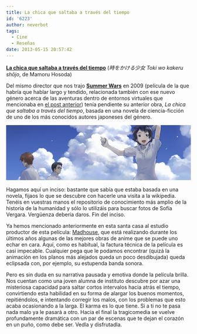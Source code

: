 ```yaml
---
title: La chica que saltaba a través del tiempo
id: '6223'
author: neverbot
tags:
  - Cine
  - Reseñas
date: 2013-05-15 20:57:42
---
```


[**La chica que saltaba a través del tiempo**](http://www.imdb.com/title/tt0808506/) (_時をかける少女 Toki wo kakeru shōjo_, de Mamoru Hosoda)

Del mismo director que nos trajo **[Summer Wars](http://www.imdb.com/title/tt1474276/)** en 2009 (película de la que habría que hablar largo y tendido, relacionada también con ese nuevo género acerca de las aventuras dentro de entornos virtuales que mencionaba en [el post anterior](https://www.neverbot.com/el-respetable-oficio-de-traductor/)) tenía pendiente su anterior obra, _La chica que saltaba a través del tiempo_, basada en una novela de ciencia-ficción de uno de los más conocidos autores japoneses del género.

[![La chica que saltaba a través del tiempo](./la-chica-que-saltaba-a-traves-del-tiempo/la-chica-que-saltaba-a-traves-del-tiempo.jpg)](https://www.neverbot.com/wp-content/uploads/2013/05/la-chica-que-saltaba-a-traves-del-tiempo.jpg)

Hagamos aquí un inciso: bastante que sabía que estaba basada en una novela, fijaos lo que se descubre con hacerle una visita a la wikipedia. Tenéis en vuestras manos el repositorio de conocimiento más amplio de la historia de la humanidad y sólo lo utilizáis para buscar fotos de Sofía Vergara. Vergüenza debería daros. Fin del inciso.

Ya hemos mencionado anteriormente en esta santa casa al estudio productor de esta película: [Madhouse](http://en.wikipedia.org/wiki/Madhouse_(company)), que está realizando durante los últimos años algunas de las mejores obras de anime que se puede uno echar en cara. Aquí, como es habitual, la factura técnica de la película es casi impecable. Cualquier pega que le podamos encontrar (quizá la animación en los planos más alejados queda un poco desdibujada) queda eclipsada con, por ejemplo, su estupenda banda sonora.

Pero es sin duda en su narrativa pausada y emotiva donde la película brilla. Nos cuentan como una joven alumna de instituto descubre por azar una misteriosa capacidad para saltar cortos intervalos hacia atrás el tiempo, convirtiendo esta habilidad en su forma de alargar los buenos momentos, repitiéndolos, e intentando corregir los malos, con los problemas que esto acaba ocasionando a la larga. El karma es lo que tiene. Si a ti no te pasa nada malo ya le pasará a otro. Hacia el final la tragicomedia se vuelve profundamente dramática con un par de escenas que te dejan el corazón en un puño, como debe ser. Vedla y disfrutadla.
